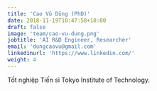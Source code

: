 ```yaml
---
title: 'Cao Vũ Dũng (PhD)'
date: 2018-11-19T10:47:58+10:00
draft: false
image: 'team/cao-vu-dung.png'
jobtitle: 'AI R&D Engineer, Researcher'
email: 'dungcaovu@gmail.com'
linkedinurl: 'https://www.linkedin.com/'
weight: 4
---
```


Tốt nghiệp Tiến sĩ Tokyo Institute of Technology.